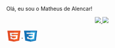 Olá, eu sou o Matheus de Alencar!

<div align="center">
  <a href="https://github.com/matheus-de-alencar">
  <img height="180em" src="https://github-readme-stats.vercel.app/api?username=matheus-de-alencar&show_icons=true&theme=dark&include_all_commits=true&count_private=true"/>
  <img height="180em" src="https://github-readme-stats.vercel.app/api/top-langs/?username=matheus-de-alencar&layout=compact&langs_count=7&theme=dark"/>
</div>

  <div style="display: inline_block"><br>
    <img align="center" alt="Rafa-HTML" height="30" width="40" src="https://raw.githubusercontent.com/devicons/devicon/master/icons/html5/html5-original.svg">
  <img align="center" alt="Rafa-CSS" height="30" width="40" src="https://raw.githubusercontent.com/devicons/devicon/master/icons/css3/css3-original.svg">
    </div>
